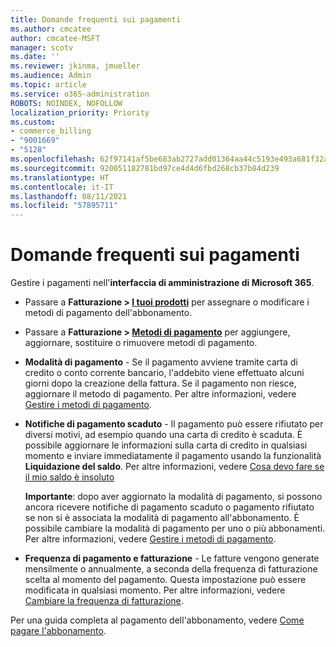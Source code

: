 ```yaml
---
title: Domande frequenti sui pagamenti
ms.author: cmcatee
author: cmcatee-MSFT
manager: scotv
ms.date: ''
ms.reviewer: jkinma, jmueller
ms.audience: Admin
ms.topic: article
ms.service: o365-administration
ROBOTS: NOINDEX, NOFOLLOW
localization_priority: Priority
ms.custom:
- commerce_billing
- "9001669"
- "5128"
ms.openlocfilehash: 62f97141af5be683ab2727add01364aa44c5193e493a681f32acd208f7197825
ms.sourcegitcommit: 920051182781bd97ce4d4d6fbd268cb37b84d239
ms.translationtype: HT
ms.contentlocale: it-IT
ms.lasthandoff: 08/11/2021
ms.locfileid: "57895711"
---
```

# <a name="payment-faq"></a>Domande frequenti sui pagamenti

Gestire i pagamenti nell'**interfaccia di amministrazione di Microsoft 365**.

- Passare a **Fatturazione > [I tuoi prodotti](https://go.microsoft.com/fwlink/p/?linkid=842054)** per assegnare o modificare i metodi di pagamento dell'abbonamento.
- Passare a **Fatturazione > [Metodi di pagamento](https://go.microsoft.com/fwlink/p/?linkid=2018806)** per aggiungere, aggiornare, sostituire o rimuovere metodi di pagamento.

- **Modalità di pagamento** - Se il pagamento avviene tramite carta di credito o conto corrente bancario, l'addebito viene effettuato alcuni giorni dopo la creazione della fattura. Se il pagamento non riesce, aggiornare il metodo di pagamento. Per altre informazioni, vedere [Gestire i metodi di pagamento](https://docs.microsoft.com/microsoft-365/commerce/billing-and-payments/manage-payment-methods).

- **Notifiche di pagamento scaduto** - Il pagamento può essere rifiutato per diversi motivi, ad esempio quando una carta di credito è scaduta. È possibile aggiornare le informazioni sulla carta di credito in qualsiasi momento e inviare immediatamente il pagamento usando la funzionalità **Liquidazione del saldo**. Per altre informazioni, vedere [Cosa devo fare se il mio saldo è insoluto](https://docs.microsoft.com/microsoft-365/commerce/billing-and-payments/pay-for-your-subscription#what-if-i-have-an-outstanding-balance)

    **Importante**: dopo aver aggiornato la modalità di pagamento, si possono ancora ricevere notifiche di pagamento scaduto o pagamento rifiutato se non si è associata la modalità di pagamento all'abbonamento. È possibile cambiare la modalità di pagamento per uno o più abbonamenti. Per altre informazioni, vedere [Gestire i metodi di pagamento](https://docs.microsoft.com/microsoft-365/commerce/billing-and-payments/manage-payment-methods).

- **Frequenza di pagamento e fatturazione** - Le fatture vengono generate mensilmente o annualmente, a seconda della frequenza di fatturazione scelta al momento del pagamento. Questa impostazione può essere modificata in qualsiasi momento. Per altre informazioni, vedere [Cambiare la frequenza di fatturazione](https://docs.microsoft.com/microsoft-365/commerce/billing-and-payments/change-payment-frequency).

Per una guida completa al pagamento dell'abbonamento, vedere [Come pagare l'abbonamento](https://docs.microsoft.com/microsoft-365/commerce/billing-and-payments/pay-for-your-subscription).
